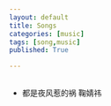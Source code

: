 ```yaml
---
layout: default
title: Songs
categories: [music]
tags: [song,music]
published: True

---
```


##
- 都是夜风惹的祸 鞠婧祎